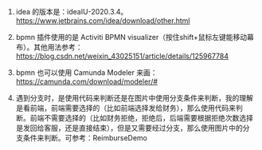 1. idea 的版本是：ideaIU-2020.3.4。https://www.jetbrains.com/idea/download/other.html

2. bpmn 插件使用的是 Activiti BPMN visualizer（按住shift+鼠标左键能移动幕布）。其他用法参考：https://blog.csdn.net/weixin_43025151/article/details/125967784

3. bpmn 也可以使用 Camunda Modeler 来画：https://camunda.com/download/modeler/#

4. 遇到分支时，是使用代码来判断还是在图片中使用分支条件来判断，我的理解是看前端，前端需要选择的（比如前端选择发给财务），那么使用代码来判断。前端不需要选择的（比如财务拒绝，拒绝后，后端需要根据拒绝次数选择是发回给客服，还是直接结束），但是又需要经过分支，那么使用图片中的分支条件来判断。可参考：ReimburseDemo